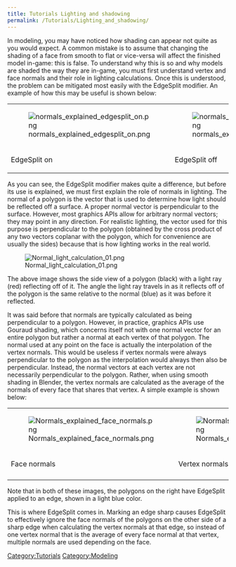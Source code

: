 ```yaml
---
title: Tutorials Lighting and shadowing
permalink: /Tutorials/Lighting_and_shadowing/
---
```


In modeling, you may have noticed how shading can appear not quite as
you would expect. A common mistake is to assume that changing the
shading of a face from smooth to flat or vice-versa will affect the
finished model in-game: this is false. To understand why this is so and
why models are shaded the way they are in-game, you must first
understand vertex and face normals and their role in lighting
calculations. Once this is understood, the problem can be mitigated most
easily with the EdgeSplit modifier. An example of how this may be useful
is shown below:

<table>
<tbody>
<tr class="odd">
<td><figure>
<img src="normals_explained_edgesplit_on.png"
title="normals_explained_edgesplit_on.png" />
<figcaption>normals_explained_edgesplit_on.png</figcaption>
</figure></td>
<td><figure>
<img src="normals_explained_edgesplit_off.png"
title="normals_explained_edgesplit_off.png" />
<figcaption>normals_explained_edgesplit_off.png</figcaption>
</figure></td>
</tr>
<tr class="even">
<td><p>EdgeSplit on</p></td>
<td><p>EdgeSplit off</p></td>
</tr>
</tbody>
</table>

As you can see, the EdgeSplit modifier makes quite a difference, but
before its use is explained, we must first explain the role of normals
in lighting. The normal of a polygon is the vector that is used to
determine how light should be reflected off a surface. A proper normal
vector is perpendicular to the surface. However, most graphics APIs
allow for arbitrary normal vectors; they may point in any direction. For
realistic lighting, the vector used for this purpose is perpendicular to
the polygon (obtained by the cross product of any two vectors coplanar
with the polygon, which for convenience are usually the sides) because
that is how lighting works in the real world.

<figure>
<img src="Normal_light_calculation_01.png"
title="Normal_light_calculation_01.png" />
<figcaption>Normal_light_calculation_01.png</figcaption>
</figure>

The above image shows the side view of a polygon (black) with a light
ray (red) reflecting off of it. The angle the light ray travels in as it
reflects off of the polygon is the same relative to the normal (blue) as
it was before it reflected.

It was said before that normals are typically calculated as being
perpendicular to a polygon. However, in practice, graphics APIs use
Gouraud shading, which concerns itself not with one normal vector for an
entire polygon but rather a normal at each vertex of that polygon. The
normal used at any point on the face is actually the interpolation of
the vertex normals. This would be useless if vertex normals were always
perpendicular to the polygon as the interpolation would always then also
be perpendicular. Instead, the normal vectors at each vertex are not
necessarily perpendicular to the polygon. Rather, when using smooth
shading in Blender, the vertex normals are calculated as the average of
the normals of every face that shares that vertex. A simple example is
shown below:

<table>
<tbody>
<tr class="odd">
<td><figure>
<img src="Normals_explained_face_normals.png"
title="Normals_explained_face_normals.png" />
<figcaption>Normals_explained_face_normals.png</figcaption>
</figure></td>
<td><figure>
<img src="Normals_explained_vertex_normals.png"
title="Normals_explained_vertex_normals.png" />
<figcaption>Normals_explained_vertex_normals.png</figcaption>
</figure></td>
</tr>
<tr class="even">
<td><p>Face normals</p></td>
<td><p>Vertex normals</p></td>
</tr>
<tr class="odd">
<td></td>
<td></td>
</tr>
</tbody>
</table>

Note that in both of these images, the polygons on the right have
EdgeSplit applied to an edge, shown in a light blue color.

This is where EdgeSplit comes in. Marking an edge sharp causes EdgeSplit
to effectively ignore the face normals of the polygons on the other side
of a sharp edge when calculating the vertex normals at that edge, so
instead of one vertex normal that is the average of every face normal at
that vertex, multiple normals are used depending on the face.

[Category:Tutorials](Category:Tutorials "wikilink")
[Category:Modeling](Category:Modeling "wikilink")